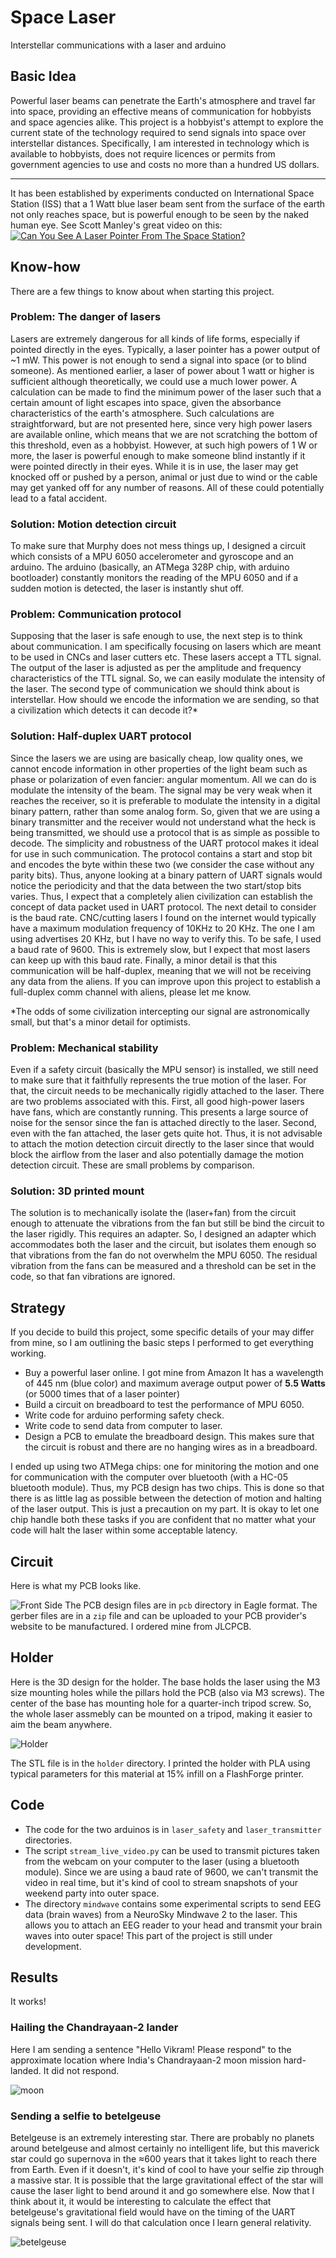 # Space Laser
Interstellar communications with a laser and arduino

## Basic Idea

Powerful laser beams can penetrate the Earth's atmosphere and travel far into space, providing an effective means of communication for hobbyists and space agencies alike. This project is a hobbyist's attempt to explore the current state of the technology required to send signals into space over interstellar distances. Specifically, I am interested in technology which is available to hobbyists, does not require licences or permits from government agencies to use and costs no more than a hundred US dollars.

----
It has been established by experiments conducted on International Space Station (ISS) that a 1 Watt blue laser beam sent from the surface of the earth not only reaches space, but is powerful enough to be seen by the naked human eye. See Scott Manley's great video on this:  
[![Can You See A Laser Pointer From The Space Station?](http://img.youtube.com/vi/DCQ2CbfGs6g/0.jpg)](http://www.youtube.com/watch?v=DCQ2CbfGs6g "Can You See A Laser Pointer From The Space Station?")

## Know-how

There are a few things to know about when starting this project. 

### Problem: The danger of lasers

Lasers are extremely dangerous for all kinds of life forms, especially if pointed directly in the eyes. Typically, a laser pointer has a power output of \~1 mW. This power is not enough to send a signal into space (or to blind someone). As mentioned earlier, a laser of power about 1 watt or higher is sufficient although theoretically, we could use a much lower power. A calculation can be made to find the minimum power of the laser such that a certain amount of light escapes into space, given the absorbance characteristics of the earth's atmosphere. Such calculations are straightforward, but are not presented here, since very high power lasers are available online, which means that we are not scratching the bottom of this threshold, even as a hobbyist. However, at such high powers of 1 W or more, the laser is powerful enough to make someone blind instantly if it were pointed directly in their eyes. While it is in use, the laser may get knocked off or pushed by a person, animal or just due to wind or the cable may get yanked off for any number of reasons. All of these could potentially lead to a fatal accident.


### Solution: Motion detection circuit
To make sure that Murphy does not mess things up, I designed a circuit which consists of a MPU 6050 accelerometer and gyroscope and an arduino.
The arduino (basically, an ATMega 328P chip, with arduino bootloader) constantly monitors the reading of the MPU 6050 and if a sudden motion is detected, the laser is instantly shut off.

### Problem: Communication protocol
Supposing that the laser is safe enough to use, the next step is to think about communication. I am specifically focusing on lasers which are meant to be used in CNCs and laser cutters etc. These lasers accept a TTL signal. The output of the laser is adjusted as per the amplitude and frequency characteristics of the TTL signal. So, we can easily modulate the intensity of the laser. The second type of communication we should think about is interstellar. How should we encode the information we are sending, so that a civilization which detects it can decode it?\* 

### Solution: Half-duplex UART protocol
Since the lasers we are using are basically cheap, low quality ones, we cannot encode information in other properties of the light beam such as phase or polarization of even fancier: angular momentum. All we can do is modulate the intensity of the beam. The signal may be very weak when it reaches the receiver, so it is preferable to modulate the intensity in a digital binary pattern, rather than some analog form. So, given that we are using a binary transmitter and the receiver would not understand what the heck is being transmitted, we should use a protocol that is as simple as possible to decode. The simplicity and robustness of the UART protocol makes it ideal for use in such communication. The protocol contains a start and stop bit and encodes the byte within these two (we consider the case without any parity bits). Thus, anyone looking at a binary pattern of UART signals would notice the periodicity and that the data between the two start/stop bits varies. Thus, I expect that a completely alien civilization can establish the concept of data packet used in UART protocol. The next detail to consider is the baud rate. CNC/cutting lasers I found on the internet would typically have a maximum modulation frequency of 10KHz to 20 KHz. The one I am using advertises 20 KHz, but I have no way to verify this. To be safe, I used a baud rate of 9600. This is extremely slow, but I expect that most lasers can keep up with this baud rate. Finally, a minor detail is that this communication will be half-duplex, meaning that we will not be receiving any data from the aliens. If you can improve upon this project to establish a full-duplex comm channel with aliens, please let me know.

\*The odds of some civilization intercepting our signal are astronomically small, but that's a minor detail for optimists.

### Problem: Mechanical stability
Even if a safety circuit (basically the MPU sensor) is installed, we still need to make sure that it faithfully represents the true motion of the laser. For that, the circuit needs to be mechanically rigidly attached to the laser. There are two problems associated with this. First, all good high-power lasers have fans, which are constantly running. This presents a large source of noise for the sensor since the fan is attached directly to the laser. Second, even with the fan attached, the laser gets quite hot. Thus, it is not advisable to attach the motion detection circuit directly to the laser since that would block the airflow from the laser and also potentially damage the motion detection circuit. These are small problems by comparison.

### Solution: 3D printed mount
The solution is to mechanically isolate the (laser+fan) from the circuit enough to attenuate the vibrations from the fan but still be bind the circuit to the laser rigidly. This requires an adapter. So, I designed an adapter which accommodates both the laser and the circuit, but isolates them enough so that vibrations from the fan do not overwhelm the MPU 6050. The residual vibration from the fans can be measured and a threshold can be set in the code, so that fan vibrations are ignored.

## Strategy
If you decide to build this project, some specific details of your may differ from mine, so I am outlining the basic steps I performed to get everything working.

- Buy a powerful laser online. I got mine from Amazon It has a wavelength of 445 nm (blue color) and maximum average output power of **5.5 Watts** (or 5000 times that of a laser pointer)
- Build a circuit on breadboard to test the performance of MPU 6050.
- Write code for arduino performing safety check.
- Write code to send data from computer to laser.
- Design a PCB to emulate the breadboard design. This makes sure that the circuit is robust and there are no hanging wires as in a breadboard.

I ended up using two ATMega chips: one for minitoring the motion and one for communication with the computer over bluetooth (with a HC-05 bluetooth module). Thus, my PCB design has two chips. This is done so that there is as little lag as possible between the detection of motion and halting of the laser output. This is just a precaution on my part. It is okay to let one chip handle both these tasks if you are confident that no matter what your code will halt the laser within some acceptable latency.

## Circuit
Here is what my PCB looks like.

![Front Side](https://github.com/dataplayer12/laser-comm/blob/master/images/pcb.png)
The PCB design files are in `pcb` directory in Eagle format. The gerber files are in a `zip` file and can be uploaded to your PCB provider's website to be manufactured. I ordered mine from JLCPCB.

## Holder
Here is the 3D design for the holder. The base holds the laser using the M3 size mounting holes while the pillars hold the PCB (also via M3 screws). The center of the base has mounting hole for a quarter-inch tripod screw. So, the whole laser assmebly can be mounted on a tripod, making it easier to aim the beam anywhere.

![Holder](https://github.com/dataplayer12/laser-comm/blob/master/images/holder.png)

The STL file is in the `holder` directory. I printed the holder with PLA using typical parameters for this material at 15% infill on a FlashForge printer.

## Code
- The code for the two arduinos is in `laser_safety` and `laser_transmitter` directories.
- The script `stream_live_video.py` can be used to transmit pictures taken from the webcam on your computer to the laser (using a bluetooth module). Since we are using a baud rate of 9600, we can't transmit the video in real time, but it's kind of cool to stream snapshots of your weekend party into outer space.
- The directory `mindwave` contains some experimental scripts to send EEG data (brain waves) from a NeuroSky Mindwave 2 to the laser. This allows you to attach an EEG reader to your head and transmit your brain waves into outer space! This part of the project is still under development.

## Results
It works!

### Hailing the Chandrayaan-2 lander
Here I am sending a sentence "Hello Vikram! Please respond" to the approximate location where India's Chandrayaan-2 moon mission hard-landed. It did not respond.

![moon](https://github.com/dataplayer12/laser-comm/blob/master/images/moon.jpeg)

### Sending a selfie to betelgeuse
Betelgeuse is an extremely interesting star. There are probably no planets around betelgeuse and almost certainly no intelligent life, but this maverick star could go supernova in the ≈600 years that it takes light to reach there from Earth. Even if it doesn't, it's kind of cool to have your selfie zip through a massive star. It is possible that the large gravitational effect of the star will cause the laser light to bend around it and go somewhere else. Now that I think about it, it would be interesting to calculate the effect that betelgeuse's gravitational field would have on the timing of the UART signals being sent. I will do that calculation once I learn general relativity.

![betelgeuse](https://github.com/dataplayer12/laser-comm/blob/master/images/betelgeuse.jpeg)
